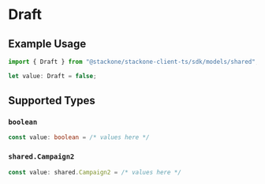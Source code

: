 # Draft

## Example Usage

```typescript
import { Draft } from "@stackone/stackone-client-ts/sdk/models/shared";

let value: Draft = false;
```

## Supported Types

### `boolean`

```typescript
const value: boolean = /* values here */
```

### `shared.Campaign2`

```typescript
const value: shared.Campaign2 = /* values here */
```

